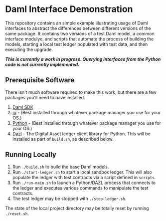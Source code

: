 # Daml Interface Demonstration

This repository contains an simple example illustrating usage of Daml
interfaces to abstract the differences between different versions of
the same package. It contains two versions of a test Daml model, a common interface
modulye, and scripts that automate the process of building the models,
starting a local test ledger populated with test data, and then
executing the upgrade.

***This is currently a work in progress. Querying interfaces from the
Python code is not currently implemented.***

## Prerequisite Software

There isn't much software required to make this work, but there are
a few packages you'll need to have installed.

1. [Daml SDK](https://docs.daml.com/getting-started/installation.html)
2. [jq](https://jqlang.github.io/jq/) - (Best installed through whatever
   package manager you use for your OS.)
3. [Python](https://www.python.org) - (Best installed through whatever
   package manager you use for your OS.)
4. [Dazl](https://github.com/digital-asset/dazl-client) - The Digital
   Asset ledger client library for Python. This will be installed as part
   of `build.sh`, as described below.

## Running Locally

1. Run `./build.sh` to build the base Daml models.
2. Run `./start-ledger.sh` to start a local sandbox ledger. This will
   also populate the ledger with test contracts via a script defined
   in `scripts`.
3. Run `./run-main.sh` to launch a Python/DAZL process that connects
   to the ledger and executes various commands to manipulate the test
   contracts.
4. The test ledger may be stopped with `./stop-ledger.sh`.

The state of the local project directory may be totally reset by running
`./reset.sh`.
